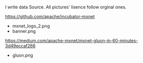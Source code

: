 I write data Source.
All pictures' lisence follow orginal ones.

https://github.com/apache/incubator-mxnet
- mxnet_logo_2.png
- banner.png

https://medium.com/apache-mxnet/mxnet-gluon-in-60-minutes-3d49eccaf266
- gluon.png
